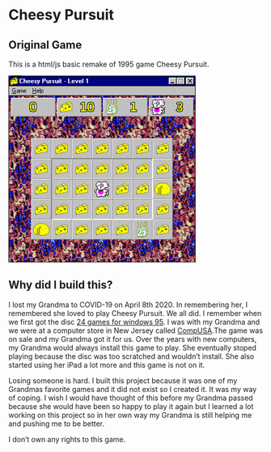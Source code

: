 # Cheesy Pursuit 

## Original Game 
This is a  html/js basic remake of 1995 game Cheesy Pursuit.

<img src="imgs/cheesy_pursuit_og.png">

## Why did I build this? 

I lost my Grandma to COVID-19 on April 8th 2020. In remembering her, I remembered she loved to play Cheesy Pursuit. We all did. I remember when we first got the disc [24 games for windows 95](https://archive.org/details/24GamesForWindows95 "24 games for windows 95"). I was with my Grandma and we were at a computer store in New Jersey called [CompUSA](https://en.wikipedia.org/wiki/CompUSA "CompUSA").The game was on sale and my Grandma got it for us. Over the years with new computers, my Grandma would always install this game to play. She eventually stoped playing because the disc was too scratched and wouldn’t install. She also started using her iPad a lot more and this game is not on it. 

Losing someone is hard. I built this project because it was one of my Grandmas favorite games and it did not exist so I created it.  It was my way of coping.  I wish I would have thought of this before my Grandma passed because she would have been so happy to play it again but I learned a lot working on this project so in her own way my Grandma is still helping me and pushing me to be better. 



I don’t own any rights to this game. 
